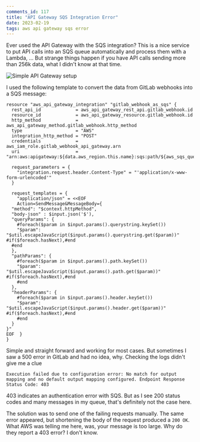 ```yaml
---
comments_id: 117
title: "API Gateway SQS Integration Error"
date: 2023-02-19
tags: aws api gateway sqs error
---
```

Ever used the API Gateway with the SQS integration? This is a nice service to put API calls into an SQS queue
automatically and process them with a Lambda, ... But strange things happen if you have API calls sending more
than 256k data, what I didn't know at that time.

![Simple API Gateway setup](/assets/posts/20230219-api-gateway-sqs-lambda.png)

I used the following template to convert the data from GitLab webhooks into a SQS message:

```hcl
resource "aws_api_gateway_integration" "gitlab_webhook_as_sqs" {
  rest_api_id             = aws_api_gateway_rest_api.gitlab_webhook.id
  resource_id             = aws_api_gateway_resource.gitlab_webhook.id
  http_method             = aws_api_gateway_method.gitlab_webhook.http_method
  type                    = "AWS"
  integration_http_method = "POST"
  credentials             = aws_iam_role.gitlab_webhook_api_gateway.arn
  uri                     = "arn:aws:apigateway:${data.aws_region.this.name}:sqs:path/${aws_sqs_queue.gitlab_webhook.name}"

  request_parameters = {
    "integration.request.header.Content-Type" = "'application/x-www-form-urlencoded'"
  }

  request_templates = {
    "application/json" = <<EOF
    Action=SendMessage&MessageBody={
  "method": "$context.httpMethod",
  "body-json" : $input.json('$'),
  "queryParams": {
    #foreach($param in $input.params().querystring.keySet())
    "$param": "$util.escapeJavaScript($input.params().querystring.get($param))" #if($foreach.hasNext),#end
  #end
  },
  "pathParams": {
    #foreach($param in $input.params().path.keySet())
    "$param": "$util.escapeJavaScript($input.params().path.get($param))" #if($foreach.hasNext),#end
    #end
  },
  "headerParams": {
    #foreach($param in $input.params().header.keySet())
    "$param": "$util.escapeJavaScript($input.params().header.get($param))" #if($foreach.hasNext),#end
    #end
  }
}"
EOF  }
}
```

Simple and straight forward and working for most cases. But sometimes I saw a 500 error in GitLab and had no idea,
why. Checking the logs didn't give me a clue

<!-- markdownlint-disable MD033 -->
```text
Execution failed due to configuration error: No match for output mapping and no default output mapping configured. Endpoint Response Status Code: 403
```
<!-- markdownlint-enable MD033 -->

403 indicates an authentication error with SQS. But as I see 200 status codes and many messages in my queue, that's
definitely not the case here.

The solution was to send one of the failing requests manually. The same error appeared, but shortening the body
of the request produced a `200 OK`. What AWS was telling me here, was, your message is too large. Why do they report
a 403 error? I don't know.
